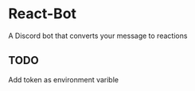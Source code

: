 # React-Bot
A Discord bot that converts your message to reactions

## TODO
Add token as environment varible
